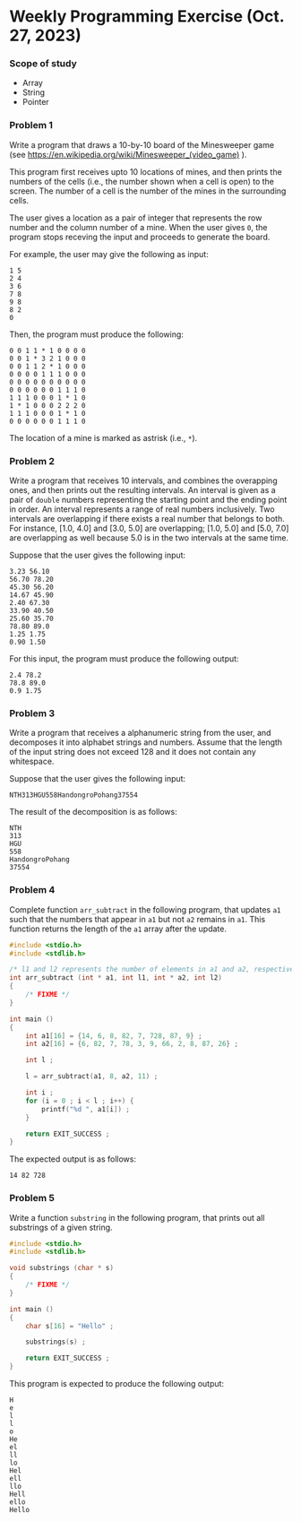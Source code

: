 # Weekly Programming Exercise (Oct. 27, 2023)

### Scope of study
* Array
* String
* Pointer

### Problem 1

Write a program that draws a 10-by-10 board of the Minesweeper game (see https://en.wikipedia.org/wiki/Minesweeper_(video_game) ).

This program first receives upto 10 locations of mines, and then prints the numbers of the cells (i.e., the number shown when a cell is open) to the screen. The number of a cell is the number of the mines in the surrounding cells.

The user gives a location as a pair of integer that represents the row number and the column number of a mine. When the user gives ``0``, the program stops receving the input and proceeds to generate the board.

For example, the user may give the following as input:

```
1 5
2 4
3 6
7 8
9 8
8 2
0
```

Then, the program must produce the following:

```
0 0 1 1 * 1 0 0 0 0
0 0 1 * 3 2 1 0 0 0
0 0 1 1 2 * 1 0 0 0
0 0 0 0 1 1 1 0 0 0
0 0 0 0 0 0 0 0 0 0
0 0 0 0 0 0 1 1 1 0
1 1 1 0 0 0 1 * 1 0
1 * 1 0 0 0 2 2 2 0
1 1 1 0 0 0 1 * 1 0
0 0 0 0 0 0 1 1 1 0
```

The location of a mine is marked as astrisk (i.e., ``*``).

### Problem 2

Write a program that receives 10 intervals, and combines the overapping ones, and then prints out the resulting intervals. An interval is given as a pair of ``double`` numbers representing the starting point and the ending point in order. An interval represents a range of real numbers inclusively. Two intervals are overlapping if there exists a real number that belongs to both. For instance, [1.0, 4.0] and [3.0, 5.0] are overlapping; [1.0, 5.0] and [5.0, 7.0] are overlapping as well because 5.0 is in the two intervals at the same time.

Suppose that the user gives the following input:
```
3.23 56.10
56.70 78.20
45.30 56.20
14.67 45.90
2.40 67.30
33.90 40.50
25.60 35.70
78.80 89.0
1.25 1.75
0.90 1.50
```

For this input, the program must produce the following output:
```
2.4 78.2
78.8 89.0
0.9 1.75
```

### Problem 3

Write a program that receives a alphanumeric string from the user, and decomposes it into alphabet strings and numbers. Assume that the length of the input string does not exceed 128 and it does not contain any whitespace.

Suppose that the user gives the following input:
```
NTH313HGU558HandongroPohang37554
```

The result of the decomposition is as follows:
```
NTH
313
HGU
558
HandongroPohang
37554
```

### Problem 4

Complete function ``arr_subtract`` in the following program, that updates ``a1`` such that the numbers that appear in ``a1`` but not ``a2`` remains in ``a1``. This function returns the length of the ``a1`` array after the update.

```C
#include <stdio.h>
#include <stdlib.h>

/* l1 and l2 represents the number of elements in a1 and a2, respectively. */
int arr_subtract (int * a1, int l1, int * a2, int l2)
{
	/* FIXME */
}

int main ()
{
	int a1[16] = {14, 6, 8, 82, 7, 728, 87, 9} ;
	int a2[16] = {6, 82, 7, 78, 3, 9, 66, 2, 8, 87, 26} ;

	int l ;

	l = arr_subtract(a1, 8, a2, 11) ; 

	int i ;
	for (i = 0 ; i < l ; i++) {
		printf("%d ", a1[i]) ;
	}

	return EXIT_SUCCESS ;
}
```

The expected output is as follows:
```
14 82 728 
```

### Problem 5

Write a function ``substring`` in the following program, that prints out all substrings of a given string.

```C
#include <stdio.h>
#include <stdlib.h>

void substrings (char * s)
{
	/* FIXME */
}

int main ()
{
	char s[16] = "Hello" ;

	substrings(s) ;

	return EXIT_SUCCESS ;
}
```

This program is expected to produce the following output:
```
H
e
l
l
o
He
el
ll
lo
Hel
ell
llo
Hell
ello
Hello
```
